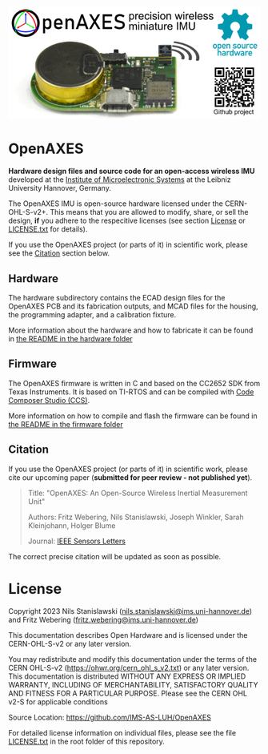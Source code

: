 ![OpenAXES Graphical Abstract](docs/static/images/gagraphic.png)

# OpenAXES

**Hardware design files and source code for an open-access wireless IMU** developed at the [Institute of Microelectronic Systems](https://www.ims.uni-hannover.de/) at the Leibniz University Hannover, Germany.

The OpenAXES IMU is open-source hardware licensed under the CERN-OHL-S-v2+. This means that you are allowed to modify, share, or sell the design, **if** you adhere to the respecitive licenses (see section [License](#license) or [LICENSE.txt](/LICENSE.txt) for details).

If you use the OpenAXES project (or parts of it) in scientific work, please see the [Citation](#citation) section below.

## Hardware

The hardware subdirectory contains the ECAD design files for the OpenAXES PCB and its fabrication outputs, and MCAD files for the housing, the programming adapter, and a calibration fixture.

More information about the hardware and how to fabricate it can be found in [the README in the hardware folder](/hardware/README.md)

## Firmware

The OpenAXES firmware is written in C and based on the CC2652 SDK from Texas Instruments.
It is based on TI-RTOS and can be compiled with [Code Composer Studio (CCS)](https://www.ti.com/tool/CCSTUDIO).

More information on how to compile and flash the firmware can be found in [the README in the firmware folder](/firmware/README.md)

## Citation

If you use the OpenAXES project (or parts of it) in scientific work,
please cite our upcoming paper (**submitted for peer review - not published yet**).

> Title: "OpenAXES: An Open-Source Wireless Inertial Measurement Unit"
>
> Authors: Fritz Webering, Nils Stanislawski, Joseph Winkler, Sarah Kleinjohann, Holger Blume
>
> Journal: [IEEE Sensors Letters](https://ieee-sensors.org/ieee-sensors-letters/)

The correct precise citation will be updated as soon as possible.


# License

Copyright 2023 Nils Stanislawski (nils.stanislawski@ims.uni-hannover.de) and Fritz Webering (fritz.webering@ims.uni-hannover.de)

This documentation describes Open Hardware and is licensed under the CERN-OHL-S-v2 or any later version.

You may redistribute and modify this documentation under the terms of the CERN OHL-S-v2 (https://ohwr.org/cern_ohl_s_v2.txt) or any later version. This documentation is distributed WITHOUT ANY EXPRESS OR IMPLIED WARRANTY, INCLUDING OF MERCHANTABILITY, SATISFACTORY QUALITY AND FITNESS FOR A PARTICULAR PURPOSE. Please see the CERN OHL v2-S for applicable conditions

Source Location: https://github.com/IMS-AS-LUH/OpenAXES

For detailed license information on individual files, please see the file [LICENSE.txt](/LICENSE.txt) in the root folder of this repository.